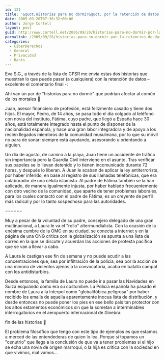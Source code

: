 ```yaml
---
id: 121
title: '&quot;Historias para no dormir&quot; por la retención de datos'
date: 2005-09-20T07:30:32+00:00
author: Jorge Cortell
layout: post
guid: http://www.cortell.net/2005/09/20/historias-para-no-dormir-por-la-retencion-de-datos/
permalink: /2005/09/20/historias-para-no-dormir-por-la-retencion-de-datos/
categories:
  - CiberDerechos
  - General
  - Privacidad
  - Rants
---
```

Eva S.G., a través de la lista de CPSR me enví­a estas dos historias que muestran lo que puede pasar (a cualquiera) con la retención de datos – excelente el comentario final -:

Ahí­ van un par de "historias para no dormir" que podrí­an afectar al común de los mortales 🙁

Juan, asesor financiero de profesión, está felizmente casado y tiene dos hijos. El mayor, Pedro, de 14 años, se pasa todo el dí­a colgado al teléfono con novia del instituto, Fátima, cuyo padre, que llegó a España hace 30 años, está totalmente integrado hasta el punto de disponer de la nacionalidad española, y hace una gran labor integradora y de apoyo a los recién llegados miembros de la comunidad musulmana, por lo que su móvil no para de sonar: siempre está ayudando, asesorando u orientando a alguien.

Un dí­a de agosto, de camino a la playa, Juan tiene un accidente de tráfico sin importancia pero la Guardia Civil interviene en el asunto. Tras verificar sus papeles se lo llevan detenido y lo tienen incomunicado durante 72 horas, y después lo liberan. A Juan le acaban de aplicar la ley antiterrorista, por haber inferido, en base al registro de sus llamadas telefónicas, que era colaborador de una célula islamista. Al padre de Fátima también se la han aplicado, de manera igualmente injusta, por haber hablado frecuentemente con otro vecino de la comunidad, que aparte de tener problemas laborales, para los cuales contactó con el padre de Fátima, es un creyente de perfil más radical y por lo tanto sospechoso para las autoridades.

======

Muy a pesar de la voluntad de su padre, consejero delegado de una gran multinacional, a Laura le va el "rollo" altermundialista. Con la ocasión de la enésima cumbre de la OMC en su ciudad, se conecta a internet y en la página de una ONG crí­tica con la globalización se apunta a una lista de correo en la que se discute y acuerdan las acciones de protesta pací­fica que se van a llevar a cabo.

A Laura le castigan ese fin de semana y no puede acudir a las concentraciones que, sea por infiltración de la policí­a, sea por la acción de una minorí­a de violentos ajenos a la convocatoria, acaba en batalla campal con los antidisturbios.

Desde entonces, la familia de Laura no puede ir a pasar las Navidades en Suiza esquiando como era su costumbre. La Policí­a española ha pasado el nombre de Laura a la Interpol como "globalifóbica peligrosa" por haber recibido los emails de aquella aparentemente inocua lista de distribución, y desde entonces no puede poner los pies en ese bello paí­s tan protector con los altos estamentos económicos sin que la sometan a interminables interrogatorios en el aeropuerto internacional de Ginebra.

fin de las historias 🙂

El problema filosófico que tengo con este tipo de ejemplos es que estamos a merced de las entendederas de quien lo lea. Porque si topamos un "cenutrio" que llega a la conclusión de que va a tener problemas si el hijo se echa una novia de origen marroquí­, o la hija es crí­tica con la sociedad en que vivimos, mal vamos...
